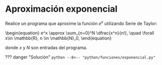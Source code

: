 # Aproximación exponencial

Realice un programa que aproxime la función $e^x$ utilizando Serie de Taylor:

\begin{equation}
    e^x \approx \sum_{n=0}^N \dfrac{x^n}{n!}, \quad \forall x\in \mathbb{R}, n \in \mathbb{N}_0,
\end{equation}

donde $x$ y $N$ son entradas del programa.

??? danger "Solución"
    ```python
    --8<-- "python/funciones/exponencial.py"
    ```